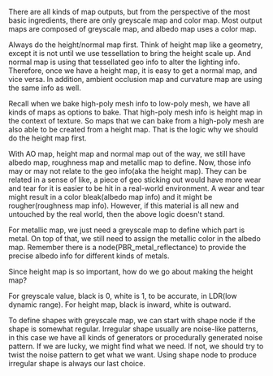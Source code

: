 There are all kinds of map outputs, but from the perspective of the most basic ingredients, there are only greyscale map and color map. Most output maps are composed of greyscale map, and albedo map uses a color map.

Always do the height/normal map first. Think of height map like a geometry, except it is not until we use tessellation to bring the height scale up. And normal map is using that tessellated geo info to alter the lighting info. Therefore, once we have a height map, it is easy to get a normal map, and vice versa. In addition, ambient occlusion map and curvature map are using the same info as well.

Recall when we bake high-poly mesh info to low-poly mesh, we have all kinds of maps as options to bake. That high-poly mesh info is height map in the context of texture. So maps that we can bake from a high-poly mesh are also able to be created from a height map. That is the logic why we should do the height map first.

With AO map, height map and normal map out of the way, we still have albedo map, roughness map and metallic map to define. Now, those info may or may not relate to the geo info(aka the height map). They can be related in a sense of like, a piece of geo sticking out would have more wear and tear for it is easier to be hit in a real-world environment. A wear and tear might result in a color bleak(albedo map info) and it might be rougher(roughness map info). However, if this material is all new and untouched by the real world, then the above logic doesn't stand.

For metallic map, we just need a greyscale map to define which part is metal. On top of that, we still need to assign the metallic color in the albedo map. Remember there is a node(PBR_metal_reflectance) to provide the precise albedo info for different kinds of metals.

Since height map is so important, how do we go about making the height map?

For greyscale value, black is 0, white is 1, to be accurate, in LDR(low dynamic range). For height map, black is inward, white is outward.

To define shapes with greyscale map, we can start with shape node if the shape is somewhat regular. Irregular shape usually are noise-like patterns, in this case we have all kinds of generators or procedurally generated noise pattern. If we are lucky, we might find what we need. If not, we should try to twist the noise pattern to get what we want. Using shape node to produce irregular shape is always our last choice.